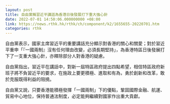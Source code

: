 ```yaml
---
layout: post
title: 自由黨稱習近平講話為香港日後發展打下重大強心針
date: 2022-07-01 14:50:06.000000000 +08:00
link: https://news.rthk.hk/rthk/ch/component/k2/1655655-20220701.htm
categories: rthk
---
```


自由黨表示，國家主席習近平的重要講話充分顯示對香港的關心和關愛；對於習近平重申「『一國兩制』沒有任何理由改變，必須長期堅持」，為香港特區日後發展打下了一支重大強心針，亦釋除部分人對香港的疑慮。

自由黨指出，習近平在講話中，對新一屆特區政府提出四點希望，相信特區政府新班子將不負習近平的要求，在施政上要更積極、進取和有為，勇於創新和改革，敢於克服既得利益的阻撓。

自由黨又說，只要香港能積極發揮「一國兩制」下的優點，鞏固國際金融、航運、貿易中心地位，保持普通法制度，必定能夠繼續對國家作出重大貢獻。
